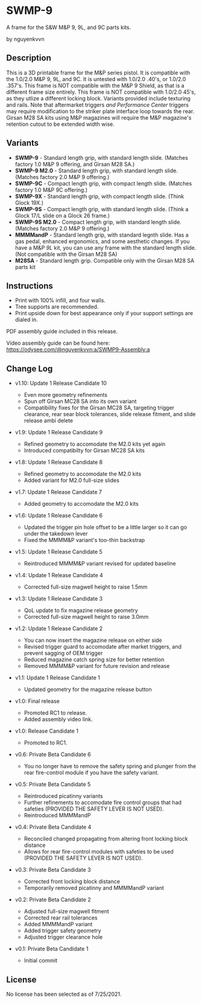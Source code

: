 # SWMP-9
A frame for the S&W M&P 9, 9L, and 9C parts kits.

by nguyenkvvn

## Description
This is a 3D printable frame for the M&P series pistol.
It is compatible with the 1.0/2.0 M&P 9, 9L, and 9C.
It is untested with 1.0/2.0 .40's, or 1.0/2.0 .357's.
This frame is NOT compatible with the M&P 9 Shield, as that is a different frame size entirely.
This frame is NOT compatible with 1.0/2.0 45's, as they utlize a different locking block.
Variants provided include texturing and rails.
Note that aftermarket triggers _and Performance Center_ triggers may require modification to the striker plate interface loop towards the rear.
Girsan M28 SA kits using M&P magazines will require the M&P magazine's retention cutout to be extended width wise.

## Variants
- **SWMP-9** - Standard length grip, with standard length slide. (Matches factory 1.0 M&P 9 offering, and Girsan M28 SA.)
- **SWMP-9 M2.0** - Standard length grip, with standard length slide. (Matches factory 2.0 M&P 9 offering.)
- **SWMP-9C** - Compact length grip, with compact length slide. (Matches factory 1.0 M&P 9C offering.)
- **SWMP-9X** - Standard length grip, with compact length slide. (Think Glock 19X.)
- **SWMP-9S** - Compact length grip, with standard length slide. (Think a Glock 17/L slide on a Glock 26 frame.)
- **SWMP-9S M2.0** - Compact length grip, with standard length slide. (Matches factory 2.0 M&P 9 offering.)
- **MMMMandP** - Standard length grip, with standard legnth slide. Has a gas pedal, enhanced ergonomics, and some aesthetic changes.
If you have a M&P _9L_ kit, you can use any frame with the standard length slide. (Not compatible with the Girsan M28 SA)
- **M28SA** - Standard length grip. Compatible only with the Girsan M28 SA parts kit

## Instructions
- Print with 100% infill, and four walls.
- Tree supports are recommended.
- Print upside down for best appearance only if your support settings are dialed in.

PDF assembly guide included in this release.

Video assembly guide can be found here: https://odysee.com/@nguyenkvvn:a/SWMP9-Assembly:a

## Change Log

- v1.10: Update 1 Release Candidate 10
    * Even more geometry refinements
    * Spun off Girsan MC28 SA into its own variant
    * Compatibility fixes for the Girsan MC28 SA, targeting trigger clearance, rear sear block tolerances, slide release fitment, and slide release ambi delete

- v1.9: Update 1 Release Candidate 9
    * Refined geometry to accomodate the M2.0 kits yet again
    * Introduced compatibilty for Girsan MC28 SA kits

- v1.8: Update 1 Release Candidate 8
    * Refined geometry to accomodate the M2.0 kits
    * Added variant for M2.0 full-size slides

- v1.7: Update 1 Release Candidate 7
    * Added geometry to accomodate the M2.0 kits

- v1.6: Update 1 Release Candidate 6
    * Updated the trigger pin hole offset to be a little larger so it can go under the takedown lever
    * Fixed the MMMM&P variant's too-thin backstrap

- v1.5: Update 1 Release Candidate 5
    * Reintroduced MMMM&P variant revised for updated baseline

- v1.4: Update 1 Release Candidate 4
    * Corrected full-size magwell height to raise 1.5mm

- v1.3: Update 1 Release Candidate 3
    * QoL update to fix magazine release geometry
    * Corrected full-size magwell height to raise 3.0mm

- v1.2: Update 1 Release Candidate 2
    * You can now insert the magazine release on either side
    * Revised trigger guard to accomodate after market triggers, and prevent sagging of OEM trigger
    * Reduced magazine catch spring size for better retention
    * Removed MMMM&P variant for future revision and release

- v1.1: Update 1 Release Candidate 1
    * Updated geometry for the magazine release button

- v1.0: Final release
    * Promoted RC1 to release.
    * Added assembly video link.

- v1.0: Release Candidate 1
    * Promoted to RC1.

- v0.6: Private Beta Candidate 6
    * You no longer have to remove the safety spring and plunger from the rear fire-control module if you have the safety variant.

- v0.5: Private Beta Candidate 5
    * Reintroduced picatinny variants
    * Further refinements to accomodate fire control groups that had safeties (PROVIDED THE SAFETY LEVER IS NOT USED).
    * Reintroduced MMMMandP

- v0.4: Private Beta Candidate 4
    * Reconciled changed propagating from altering front locking block distance
    * Allows for rear fire-control modules with safeties to be used (PROVIDED THE SAFETY LEVER IS NOT USED).

- v0.3: Private Beta Candidate 3
    * Corrected front locking block distance
    * Temporarily removed picatinny and MMMMandP variant

- v0.2: Private Beta Candidate 2
    * Adjusted full-size magwell fitment
    * Corrected rear rail tolerances
    * Added MMMMandP variant
    * Added trigger safety geometry
    * Adjusted trigger clearance hole

- v0.1: Private Beta Candidate 1
    * Initial commit

## License
No license has been selected as of 7/25/2021.
